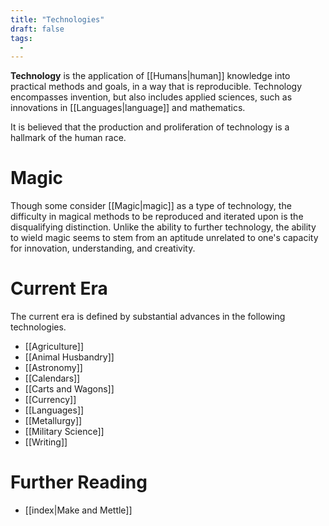 ```yaml
---
title: "Technologies"
draft: false
tags:
  - 
---
```


**Technology** is the application of [[Humans|human]] knowledge into practical methods and goals, in a way that is reproducible. Technology encompasses invention, but also includes applied sciences, such as innovations in [[Languages|language]] and mathematics. 

It is believed that the production and proliferation of technology is a hallmark of the human race. 

# Magic
Though some consider [[Magic|magic]] as a type of technology, the difficulty in magical methods to be reproduced and iterated upon is the disqualifying distinction. Unlike the ability to further technology, the ability to wield magic seems to stem from an aptitude unrelated to one's capacity for innovation, understanding, and creativity.

# Current Era
The current era is defined by substantial advances in the following technologies.
- [[Agriculture]]
- [[Animal Husbandry]]
- [[Astronomy]]
- [[Calendars]]
- [[Carts and Wagons]]
- [[Currency]]
- [[Languages]]
- [[Metallurgy]]
- [[Military Science]]
- [[Writing]]

# Further Reading
- [[index|Make and Mettle]]